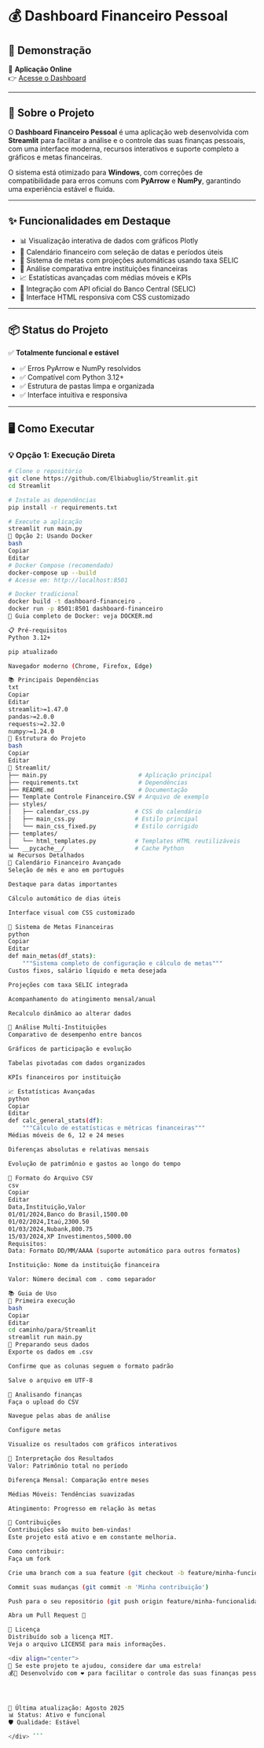# 💰 Dashboard Financeiro Pessoal

## 🚀 Demonstração

🔗 **Aplicação Online**  
👉 [Acesse o Dashboard](https://finance-control-esb.streamlit.app/)

---

## 📖 Sobre o Projeto

O **Dashboard Financeiro Pessoal** é uma aplicação web desenvolvida com **Streamlit** para facilitar a análise e o controle das suas finanças pessoais, com uma interface moderna, recursos interativos e suporte completo a gráficos e metas financeiras.

O sistema está otimizado para **Windows**, com correções de compatibilidade para erros comuns com **PyArrow** e **NumPy**, garantindo uma experiência estável e fluida.

---

## ✨ Funcionalidades em Destaque

- 📊 Visualização interativa de dados com gráficos Plotly
- 📅 Calendário financeiro com seleção de datas e períodos úteis
- 🎯 Sistema de metas com projeções automáticas usando taxa SELIC
- 🏦 Análise comparativa entre instituições financeiras
- 📈 Estatísticas avançadas com médias móveis e KPIs
- 🔄 Integração com API oficial do Banco Central (SELIC)
- 🎨 Interface HTML responsiva com CSS customizado

---

## 📦 Status do Projeto

✅ **Totalmente funcional e estável**

- ✅ Erros PyArrow e NumPy resolvidos
- ✅ Compatível com Python 3.12+
- ✅ Estrutura de pastas limpa e organizada
- ✅ Interface intuitiva e responsiva

---

## 🖥️ Como Executar

### 💡 Opção 1: Execução Direta

```bash
# Clone o repositório
git clone https://github.com/Elbiabuglio/Streamlit.git
cd Streamlit

# Instale as dependências
pip install -r requirements.txt

# Execute a aplicação
streamlit run main.py
🐳 Opção 2: Usando Docker
bash
Copiar
Editar
# Docker Compose (recomendado)
docker-compose up --build
# Acesse em: http://localhost:8501

# Docker tradicional
docker build -t dashboard-financeiro .
docker run -p 8501:8501 dashboard-financeiro
📖 Guia completo de Docker: veja DOCKER.md

📋 Pré-requisitos
Python 3.12+

pip atualizado

Navegador moderno (Chrome, Firefox, Edge)

📚 Principais Dependências
txt
Copiar
Editar
streamlit>=1.47.0
pandas>=2.0.0
requests>=2.32.0
numpy>=1.24.0
🧱 Estrutura do Projeto
bash
Copiar
Editar
📂 Streamlit/
├── main.py                          # Aplicação principal
├── requirements.txt                 # Dependências
├── README.md                        # Documentação
├── Template Controle Financeiro.CSV # Arquivo de exemplo
├── styles/
│   ├── calendar_css.py             # CSS do calendário
│   ├── main_css.py                 # Estilo principal
│   └── main_css_fixed.py           # Estilo corrigido
├── templates/
│   └── html_templates.py           # Templates HTML reutilizáveis
└── __pycache__/                    # Cache Python
📊 Recursos Detalhados
📅 Calendário Financeiro Avançado
Seleção de mês e ano em português

Destaque para datas importantes

Cálculo automático de dias úteis

Interface visual com CSS customizado

🎯 Sistema de Metas Financeiras
python
Copiar
Editar
def main_metas(df_stats):
    """Sistema completo de configuração e cálculo de metas"""
Custos fixos, salário líquido e meta desejada

Projeções com taxa SELIC integrada

Acompanhamento do atingimento mensal/anual

Recalculo dinâmico ao alterar dados

🏦 Análise Multi-Instituições
Comparativo de desempenho entre bancos

Gráficos de participação e evolução

Tabelas pivotadas com dados organizados

KPIs financeiros por instituição

📈 Estatísticas Avançadas
python
Copiar
Editar
def calc_general_stats(df):
    """Cálculo de estatísticas e métricas financeiras"""
Médias móveis de 6, 12 e 24 meses

Diferenças absolutas e relativas mensais

Evolução de patrimônio e gastos ao longo do tempo

📁 Formato do Arquivo CSV
csv
Copiar
Editar
Data,Instituição,Valor
01/01/2024,Banco do Brasil,1500.00
01/02/2024,Itaú,2300.50
01/03/2024,Nubank,800.75
15/03/2024,XP Investimentos,5000.00
Requisitos:
Data: Formato DD/MM/AAAA (suporte automático para outros formatos)

Instituição: Nome da instituição financeira

Valor: Número decimal com . como separador

📚 Guia de Uso
🔹 Primeira execução
bash
Copiar
Editar
cd caminho/para/Streamlit
streamlit run main.py
🔹 Preparando seus dados
Exporte os dados em .csv

Confirme que as colunas seguem o formato padrão

Salve o arquivo em UTF-8

🔹 Analisando finanças
Faça o upload do CSV

Navegue pelas abas de análise

Configure metas

Visualize os resultados com gráficos interativos

🔹 Interpretação dos Resultados
Valor: Patrimônio total no período

Diferença Mensal: Comparação entre meses

Médias Móveis: Tendências suavizadas

Atingimento: Progresso em relação às metas

🤝 Contribuições
Contribuições são muito bem-vindas!
Este projeto está ativo e em constante melhoria.

Como contribuir:
Faça um fork

Crie uma branch com a sua feature (git checkout -b feature/minha-funcionalidade)

Commit suas mudanças (git commit -m 'Minha contribuição')

Push para o seu repositório (git push origin feature/minha-funcionalidade)

Abra um Pull Request 🤝

📄 Licença
Distribuído sob a licença MIT.
Veja o arquivo LICENSE para mais informações.

<div align="center">
🌟 Se este projeto te ajudou, considere dar uma estrela!
💰🚀 Desenvolvido com ❤️ para facilitar o controle das suas finanças pessoais 📊




🔄 Última atualização: Agosto 2025
📊 Status: Ativo e funcional
🛡️ Qualidade: Estável

</div> ```